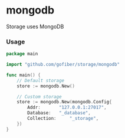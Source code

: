 # mongodb

Storage uses MongoDB

### Usage
```go
package main

import "github.com/gofiber/storage/mongodb"

func main() {
	// Default storage
	store := mongodb.New()

	// Custom storage
	store := mongodb.New(mongodb.Config{
		Addr: 		"127.0.0.1:27017", 
		Database: 	"_database", 
		Collection: 	"_storage",
	})
}

```
